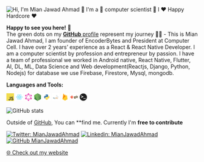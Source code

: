 ![Hi, I'm Mian Jawad Ahmad 👋 I'm a 🚀 computer scientist 🚀 I ❤️ Happy Hardcore ❤️](https://github.com/matyo91/matyo91/raw/master/assets/github.gif)

**Happy to see you here!** :star_struck: <br> The green dots on my [**GitHub** profile](https://github.com/MianJawadAhmad) represent my journey :running_man: - This is Mian Jawad Ahmad, I am founder of EncoderBytes and President at Computer Cell. I have over 2 years’ experience as a React & React Native Developer. I am a computer scientist by profession and entrepreneur by passion. I have a team of professional we worked in Android native, React Native, Flutter, AI, DL, ML, Data Science and Web development(Reactjs, Django, Python, Nodejs) for database we use Firebase, Firestore, Mysql, mongodb.   



**Languages and Tools:**  

<code><img height="20" src="https://raw.githubusercontent.com/github/explore/80688e429a7d4ef2fca1e82350fe8e3517d3494d/topics/javascript/javascript.png"></code>
<code><img height="20" src="https://raw.githubusercontent.com/github/explore/80688e429a7d4ef2fca1e82350fe8e3517d3494d/topics/react/react.png"></code>
<code><img height="20" src="https://raw.githubusercontent.com/github/explore/5c058a388828bb5fde0bcafd4bc867b5bb3f26f3/topics/graphql/graphql.png"></code>
<code><img height="20" src="https://raw.githubusercontent.com/github/explore/80688e429a7d4ef2fca1e82350fe8e3517d3494d/topics/nodejs/nodejs.png"></code>
<code><img height="20" src="https://raw.githubusercontent.com/github/explore/80688e429a7d4ef2fca1e82350fe8e3517d3494d/topics/python/python.png"></code>
<code><img height="20" src="https://raw.githubusercontent.com/github/explore/80688e429a7d4ef2fca1e82350fe8e3517d3494d/topics/mysql/mysql.png"></code>
<code><img height="20" src="https://raw.githubusercontent.com/github/explore/80688e429a7d4ef2fca1e82350fe8e3517d3494d/topics/firebase/firebase.png"></code>
<code><img height="20" src="https://raw.githubusercontent.com/github/explore/80688e429a7d4ef2fca1e82350fe8e3517d3494d/topics/git/git.png"></code>
<code><img height="20" src="https://raw.githubusercontent.com/github/explore/80688e429a7d4ef2fca1e82350fe8e3517d3494d/topics/terminal/terminal.png"></code>



 ![GitHub stats](https://github-readme-stats.vercel.app/api?username=MianJawadAhmad&show_icons=true) 



Outside of [GitHub](https://github.com/mianjawadahmad/), You can **find me. Currently I'm **free to contribute**

[![Twitter: MianJawadAhmad](https://img.shields.io/twitter/follow/MianJawadAhmad1?style=social)](https://twitter.com/MianJawadAhmad1)
[![Linkedin: MianJawadAhmad](https://img.shields.io/badge/-MianJawadAhmad-blue?style=flat-square&logo=Linkedin&logoColor=white&link=https://www.linkedin.com/in/mianjawadahmad/)](https://www.linkedin.com/in/mianjawadahmad/)
[![GitHub MianJawadAhmad](https://img.shields.io/github/followers/MianJawadAhmad?label=follow&style=social)](https://github.com/MianJawadAhmad)

<p><a href="https://encoderbytes.com">🌐 Check out my website</a></p>
<!--
**MianJawadAhmad/MianJawadAhmad** is a ✨ _special_ ✨ repository because its `README.md` (this file) appears on your GitHub profile.

Here are some ideas to get you started:

- 🔭 I’m currently working on ...
- 🌱 I’m currently learning ...
- 👯 I’m looking to collaborate on ...
- 🤔 I’m looking for help with ...
- 💬 Ask me about ...
- 📫 How to reach me: ...
- 😄 Pronouns: ...
- ⚡ Fun fact: ...
-->
